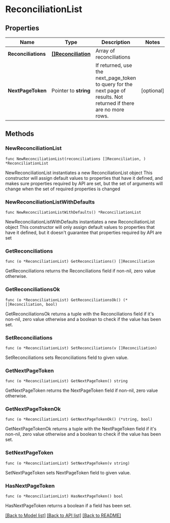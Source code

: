 # ReconciliationList

## Properties

Name | Type | Description | Notes
------------ | ------------- | ------------- | -------------
**Reconciliations** | [**[]Reconciliation**](Reconciliation.md) | Array of reconciliations | 
**NextPageToken** | Pointer to **string** | If returned, use the next_page_token to query for the next page of results. Not returned if there are no more rows. | [optional] 

## Methods

### NewReconciliationList

`func NewReconciliationList(reconciliations []Reconciliation, ) *ReconciliationList`

NewReconciliationList instantiates a new ReconciliationList object
This constructor will assign default values to properties that have it defined,
and makes sure properties required by API are set, but the set of arguments
will change when the set of required properties is changed

### NewReconciliationListWithDefaults

`func NewReconciliationListWithDefaults() *ReconciliationList`

NewReconciliationListWithDefaults instantiates a new ReconciliationList object
This constructor will only assign default values to properties that have it defined,
but it doesn't guarantee that properties required by API are set

### GetReconciliations

`func (o *ReconciliationList) GetReconciliations() []Reconciliation`

GetReconciliations returns the Reconciliations field if non-nil, zero value otherwise.

### GetReconciliationsOk

`func (o *ReconciliationList) GetReconciliationsOk() (*[]Reconciliation, bool)`

GetReconciliationsOk returns a tuple with the Reconciliations field if it's non-nil, zero value otherwise
and a boolean to check if the value has been set.

### SetReconciliations

`func (o *ReconciliationList) SetReconciliations(v []Reconciliation)`

SetReconciliations sets Reconciliations field to given value.


### GetNextPageToken

`func (o *ReconciliationList) GetNextPageToken() string`

GetNextPageToken returns the NextPageToken field if non-nil, zero value otherwise.

### GetNextPageTokenOk

`func (o *ReconciliationList) GetNextPageTokenOk() (*string, bool)`

GetNextPageTokenOk returns a tuple with the NextPageToken field if it's non-nil, zero value otherwise
and a boolean to check if the value has been set.

### SetNextPageToken

`func (o *ReconciliationList) SetNextPageToken(v string)`

SetNextPageToken sets NextPageToken field to given value.

### HasNextPageToken

`func (o *ReconciliationList) HasNextPageToken() bool`

HasNextPageToken returns a boolean if a field has been set.


[[Back to Model list]](../../README.md#documentation-for-models) [[Back to API list]](../../README.md#documentation-for-api-endpoints) [[Back to README]](../../README.md)


